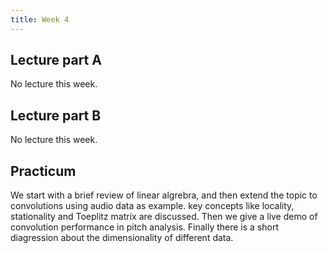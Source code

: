```yaml
---
title: Week 4
---
```



## Lecture part A

No lecture this week.


## Lecture part B

No lecture this week.


## Practicum

We start with a brief review of linear algrebra, and then extend the topic to convolutions using audio data as example. key concepts like locality, stationality and Toeplitz matrix are discussed. Then we give a live demo of convolution performance in pitch analysis. Finally there is a short diagression about the dimensionality of different data.